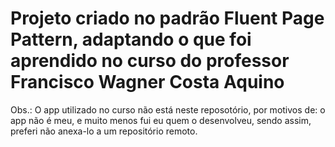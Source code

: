 <h1>Projeto criado no padrão Fluent Page Pattern, adaptando o que foi aprendido no curso do professor Francisco Wagner Costa Aquino</h1>

Obs.: O app utilizado no curso não está neste reposotório, por motivos de: o app não é meu, e muito menos fui eu quem o desenvolveu, sendo assim, preferi não anexa-lo a um repositório remoto.